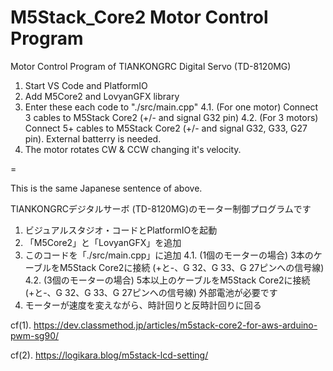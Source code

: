 # M5Stack_Core2 Motor Control Program

Motor Control Program of TIANKONGRC Digital Servo (TD-8120MG)

1. Start VS Code and PlatformIO
2. Add M5Core2 and LovyanGFX library
3. Enter these each code to "./src/main.cpp"
4.1. (For one motor) Connect 3 cables to M5Stack Core2 (+/- and signal G32 pin)
4.2. (For 3 motors) Connect 5+ cables to M5Stack Core2 (+/- and signal G32, G33, G27 pin). External batterry is needed.
5. The motor rotates CW & CCW changing it's velocity.

=

This is the same Japanese sentence of above.

TIANKONGRCデジタルサーボ (TD-8120MG)のモーター制御プログラムです

1. ビジュアルスタジオ・コードとPlatformIOを起動
2. 「M5Core2」と「LovyanGFX」を追加
3. このコードを「./src/main.cpp」に追加
4.1. (1個のモーターの場合) 3本のケーブルをM5Stack Core2に接続 (+と-、G 32、G 33、G 27ピンへの信号線)
4.2. (3個のモーターの場合) 5本以上のケーブルをM5Stack Core2に接続 (+と-、G 32、G 33、G 27ピンへの信号線) 外部電池が必要です
6. モーターが速度を変えながら、時計回りと反時計回りに回る



cf(1). https://dev.classmethod.jp/articles/m5stack-core2-for-aws-arduino-pwm-sg90/

cf(2). https://logikara.blog/m5stack-lcd-setting/
